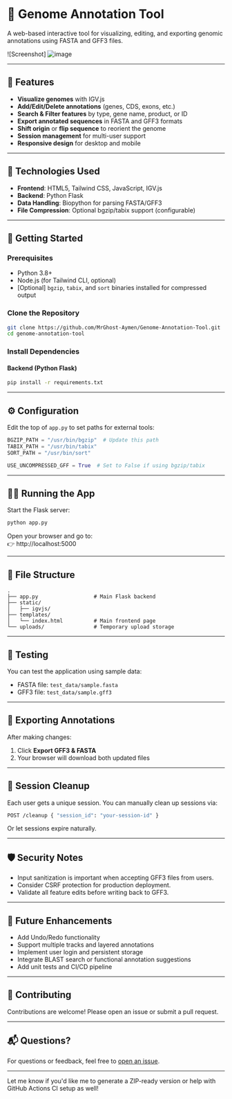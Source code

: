 # 🧬 Genome Annotation Tool

A web-based interactive tool for visualizing, editing, and exporting genomic annotations using FASTA and GFF3 files.

![Screenshot]
![image](https://github.com/user-attachments/assets/d98edb28-44d1-4cd5-b5a4-de09396578a6)
 

---

## 📌 Features

- **Visualize genomes** with IGV.js
- **Add/Edit/Delete annotations** (genes, CDS, exons, etc.)
- **Search & Filter features** by type, gene name, product, or ID
- **Export annotated sequences** in FASTA and GFF3 formats
- **Shift origin** or **flip sequence** to reorient the genome
- **Session management** for multi-user support
- **Responsive design** for desktop and mobile

---

## 🧰 Technologies Used

- **Frontend**: HTML5, Tailwind CSS, JavaScript, IGV.js
- **Backend**: Python Flask
- **Data Handling**: Biopython for parsing FASTA/GFF3
- **File Compression**: Optional bgzip/tabix support (configurable)

---

## 🚀 Getting Started

### Prerequisites

- Python 3.8+
- Node.js (for Tailwind CLI, optional)
- [Optional] `bgzip`, `tabix`, and `sort` binaries installed for compressed output

### Clone the Repository

```bash
git clone https://github.com/MrGhost-Aymen/Genome-Annotation-Tool.git
cd genome-annotation-tool
```

### Install Dependencies

#### Backend (Python Flask)

```bash
pip install -r requirements.txt
```

---

## ⚙️ Configuration

Edit the top of `app.py` to set paths for external tools:

```python
BGZIP_PATH = "/usr/bin/bgzip"  # Update this path
TABIX_PATH = "/usr/bin/tabix"
SORT_PATH = "/usr/bin/sort"

USE_UNCOMPRESSED_GFF = True  # Set to False if using bgzip/tabix
```

---

## 🏃‍♂️ Running the App

Start the Flask server:

```bash
python app.py
```

Open your browser and go to:  
👉 http://localhost:5000

---

## 📁 File Structure

```
.
├── app.py                  # Main Flask backend
├── static/
│   ├── igvjs/
├── templates/
│   └── index.html          # Main frontend page
└── uploads/                # Temporary upload storage
```

---

## 🧪 Testing

You can test the application using sample data:

- FASTA file: `test_data/sample.fasta`
- GFF3 file: `test_data/sample.gff3`

---

## 💾 Exporting Annotations

After making changes:
1. Click **Export GFF3 & FASTA**
2. Your browser will download both updated files

---

## 🧹 Session Cleanup

Each user gets a unique session. You can manually clean up sessions via:

```bash
POST /cleanup { "session_id": "your-session-id" }
```

Or let sessions expire naturally.

---

## 🛡️ Security Notes

- Input sanitization is important when accepting GFF3 files from users.
- Consider CSRF protection for production deployment.
- Validate all feature edits before writing back to GFF3.

---

## 🧩 Future Enhancements

- Add Undo/Redo functionality
- Support multiple tracks and layered annotations
- Implement user login and persistent storage
- Integrate BLAST search or functional annotation suggestions
- Add unit tests and CI/CD pipeline

---

## 🤝 Contributing

Contributions are welcome! Please open an issue or submit a pull request.


---

## 📬 Questions?

For questions or feedback, feel free to [open an issue](ouamoa@gmail.com).

---

Let me know if you'd like me to generate a ZIP-ready version or help with GitHub Actions CI setup as well!
